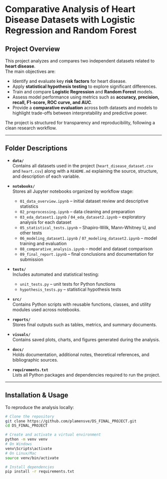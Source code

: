 # Comparative Analysis of Heart Disease Datasets with Logistic Regression and Random Forest

## Project Overview
This project analyzes and compares two independent datasets related to **heart disease**.  
The main objectives are:
- Identify and evaluate key **risk factors** for heart disease.
- Apply **statistical hypothesis testing** to explore significant differences.
- Train and compare **Logistic Regression** and **Random Forest** models.
- Assess model performance using metrics such as **accuracy, precision, recall, F1-score, ROC curve, and AUC**.
- Provide a **comparative evaluation** across both datasets and models to highlight trade-offs between interpretability and predictive power.

The project is structured for transparency and reproducibility, following a clean research workflow.

---

## Folder Descriptions

- **`data/`**  
  Contains all datasets used in the project (`heart_disease_dataset.csv` and `heart.csv`) along with a `README.md` explaining the source, structure, and description of each variable.

- **`notebooks/`**  
  Stores all Jupyter notebooks organized by workflow stage:  
  - `01_data_overview.ipynb` – initial dataset review and descriptive statistics  
  - `02_preprocessing.ipynb` – data cleaning and preparation  
  - `03_eda_dataset1.ipynb` / `04_eda_dataset2.ipynb` – exploratory analysis for each dataset  
  - `05_statistical_tests.ipynb` – Shapiro-Wilk, Mann-Whitney U, and other tests  
  - `06_modeling_dataset1.ipynb` / `07_modeling_dataset2.ipynb` – model training and evaluation  
  - `08_comparative_analysis.ipynb` – model and dataset comparison  
  - `09_final_report.ipynb` – final conclusions and documentation for submission  

- **`tests/`**  
  Includes automated and statistical testing:  
  - `unit_tests.py` – unit tests for Python functions  
  - `hypothesis_tests.py` – statistical hypothesis tests  

- **`src/`**  
  Contains Python scripts with reusable functions, classes, and utility modules used across notebooks.

- **`reports/`**  
  Stores final outputs such as tables, metrics, and summary documents.

- **`visuals/`**  
  Contains saved plots, charts, and figures generated during the analysis.

- **`docs/`**  
  Holds documentation, additional notes, theoretical references, and bibliographic sources.

- **`requirements.txt`**  
  Lists all Python packages and dependencies required to run the project.

---

## Installation & Usage

To reproduce the analysis locally:

```bash
# Clone the repository
git clone https://github.com/plamensve/DS_FINAL_PROJECT.git
cd DS_FINAL_PROJECT

# Create and activate a virtual environment
python -m venv venv
# On Windows
venv\Scripts\activate
# On Linux/Mac
source venv/bin/activate

# Install dependencies
pip install -r requirements.txt
